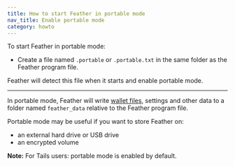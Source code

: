 ```yaml
---
title: How to start Feather in portable mode
nav_title: Enable portable mode
category: howto
---
```


To start Feather in portable mode: 

- Create a file named `.portable` or `.portable.txt` in the same folder as the Feather program file. 

Feather will detect this file when it starts and enable portable mode.

---

In portable mode, Feather will write [wallet files](wallet-files), settings and other data to a folder named `feather_data` relative to the Feather program file.

Portable mode may be useful if you want to store Feather on:

- an external hard drive or USB drive
- an encrypted volume

**Note:** For Tails users: portable mode is enabled by default.
